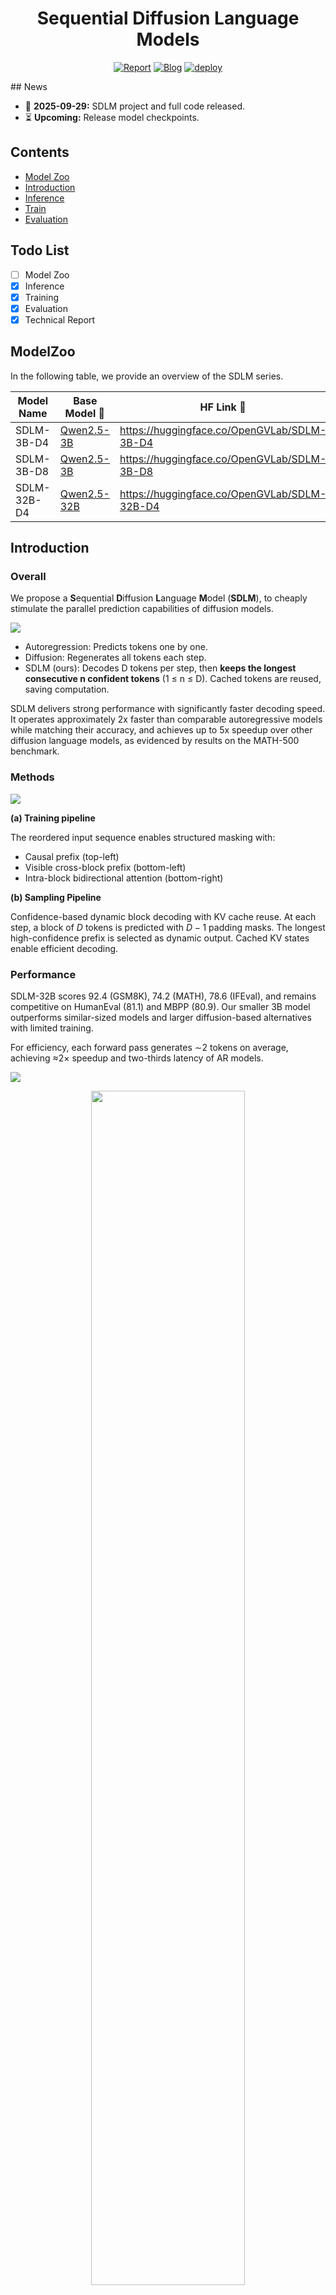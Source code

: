<div align="center">
    
# Sequential Diffusion Language Models

[![Report](https://img.shields.io/badge/📜%20Report-arXiv-red.svg)](https://arxiv.org/abs/)
[![Blog](https://img.shields.io/badge/🚀%20Blog-Page-blue)](https://internvl.github.io/blog/2025-09-29-SDLM/)
[![deploy](https://img.shields.io/badge/🤗%20HuggingFace-SDLM-FFEB3B)](https://huggingface.co/collections/OpenGVLab/sdlm-68ac82709d7c343ad36aa552)

</div>
## News

* 🚀 **2025-09-29:** SDLM project and full code released.
* ⏳ **Upcoming:** Release model checkpoints.

## Contents

- [Model Zoo](#modelzoo)
- [Introduction](#introduction)
- [Inference](#inference)
- [Train](#train)
- [Evaluation](#evaluation)

## Todo List

- [ ] Model Zoo
- [x] Inference
- [x] Training
- [x] Evaluation
- [x] Technical Report

## ModelZoo
In the following table, we provide an overview of the <a herf="https://huggingface.co/collections/OpenGVLab/sdlm-68ac82709d7c343ad36aa552">SDLM series</a>.

| Model Name  | Base Model 🤗                                                 | HF Link 🤗                                    |
| ----------- | ------------------------------------------------------------ | -------------------------------------------- |
| SDLM-3B-D4  | <a href="https://huggingface.co/Qwen/Qwen2.5-3B">Qwen2.5-3B</a> | https://huggingface.co/OpenGVLab/SDLM-3B-D4  |
| SDLM-3B-D8  | <a href="https://huggingface.co/Qwen/Qwen2.5-3B">Qwen2.5-3B</a> | https://huggingface.co/OpenGVLab/SDLM-3B-D8  |
| SDLM-32B-D4 | <a href="https://huggingface.co/Qwen/Qwen2.5-32B">Qwen2.5-32B</a> | https://huggingface.co/OpenGVLab/SDLM-32B-D4 |

## Introduction

### Overall

We propose a **S**equential **D**iffusion **L**anguage **M**odel (**SDLM**), to cheaply stimulate the parallel prediction capabilities of diffusion models.

![](./assets/framwork_compare.png)

- Autoregression: Predicts tokens one by one.
- Diffusion: Regenerates all tokens each step.
- SDLM (ours): Decodes D tokens per step, then **keeps the longest consecutive n confident tokens** (1 ≤ n ≤ D). Cached tokens are reused, saving computation. 

SDLM delivers strong performance with significantly faster decoding speed.
It operates approximately 2x faster than comparable autoregressive models while matching their accuracy, and achieves up to 5x speedup over other diffusion language models, as evidenced by results on the MATH-500 benchmark.


### Methods

![](./assets/framework.png)

**(a) Training pipeline**

The reordered input sequence enables structured masking with:
- Causal prefix (top-left)
- Visible cross-block prefix (bottom-left)
- Intra-block bidirectional attention (bottom-right)

**(b) Sampling Pipeline**

Confidence-based dynamic block decoding with KV cache reuse. 
At each step, a block of $D$ tokens is predicted with $D{-}1$ padding masks. The longest high-confidence prefix is selected as dynamic output. Cached KV states enable efficient decoding.

### Performance

SDLM-32B scores 92.4 (GSM8K), 74.2 (MATH), 78.6 (IFEval), and remains competitive on HumanEval (81.1) and MBPP (80.9). Our smaller 3B model outperforms similar-sized models and larger diffusion-based alternatives with limited training.

For efficiency, each forward pass generates ∼2 tokens on average, achieving ≈2× speedup and two-thirds latency of AR models.

![](./assets/main_exp1.png)

<p align="center">
    <img src="./assets/main_exp2.png" width="70%"></a>
</p>

### Trade-off Between Performance and Speed

Trade-off between performance and speed under different confidence thresholds $\tau$ for SDLM-3B (D=4) and SDLM-3B (D=8).

By adjusting $\tau$, a controllable trade-off between speed and performance can be achieved. SpeedUp denotes the average number of tokens output per forward pass.


![](./assets/ablation_tau.png)


## Inference

<details>
  <summary>With HuggingFace</summary>

```python
import torch
from transformers import AutoModelForCausalLM, AutoTokenizer
from sdlm_inference import SDLM_generate

if __name__ == "__main__":
    ckpt_hf = 'OpenGVLab/SDLM-3B-D4'

    model = AutoModelForCausalLM.from_pretrained(
        ckpt_hf, 
        attn_implementation="eager",
        trust_remote_code=True
    ).to(dtype=torch.float16)
    tokenizer = AutoTokenizer.from_pretrained(ckpt_hf)

    prompt = 'Write a Fibonacci function in Python.'
    messages = [
        {"role": "system", "content": "You are a helpful assistant."},
        {"role": "user", "content": prompt}
    ]
    text = tokenizer.apply_chat_template(
        messages,
        tokenize=False,
        add_generation_prompt=True
    )

    model_inputs = tokenizer([text], return_tensors="pt").to(model.device)

    response, history = SDLM_generate(
        model,
        tokenizer,
        model_inputs,
        max_gen_len = 1024,
        temperature = 0,
        threshold = 0.5,
        n_future_tokens = 4,
        alg = 'prob_conf', #  prob_conf | entropy_conf | self_speculative
        save_history = True,
        use_cache = True
    )

    print('response: ', response[0])

    print('=======histroy')
    for item in history:
        print('cur total token ', item[1])
        print(item[0][0])
        print('--------')
```

</details>

## Train

1. Environment Setup

    ```bash
    git clone https://github.com/OpenGVLab/SDLM.git
    cd SDLM
    ```

2. Install Dependencies

    Key package versions:
    ```
    transformers==4.37.2
    deepspeed==0.16.5
    torch>=2.5.0
    accelerate==0.32.1
    ```
    **Note**: Additional setup is required if using Flex Attention.


3. Prepare Training Data

    The training dataset we used is specified in the meta file: [meta.json](shell/playground/data/meta/sft_opc436k_scale_math_1m_smoltalk_1m_tulu_1m.json) and is organized in the ShareGPT style, according to the [InternVL chat data format](https://internvl.readthedocs.io/en/latest/get_started/chat_data_format.html).
    
    This dataset is composed of several open-source datasets, with the following structure:
    
    | Dataset Name                                                                               | # Sample   | Domain  |
    | ------------------------------------------------------------------------------------------ | ---------- | ------- |
    | <a href="https://huggingface.co/datasets/dyyyyyyyy/ScaleQuest-Math">ScaleQuest-Math</a>    |  1,000K    | Math    |
    | <a href="https://huggingface.co/datasets/OpenCoder-LLM/opc-sft-stage2">Opc-sft-stage2</a>  |  436K      | Code    |
    | <a href="https://huggingface.co/datasets/HuggingFaceTB/smoltalk">Smoltalk</a>              |  1,100K    | General |
    | <a href="https://huggingface.co/datasets/allenai/tulu-3-sft-mixture">Tulu-3-sft-mixture</a> |  939K     | General |
    | <a href="https://huggingface.co/datasets/allenai/SciRIFF">SciRIFF</a>                      |  79K       | Scienece|
    | <a href="https://huggingface.co/datasets/LipengCS/Table-GPT">Table-GPT</a>                 |  13K       | Table   |
    | Total                                                                                      |  3,506K    |  --     |


4. Start Training

    All training scripts are available in the [shell/train](shell/train) directory. Key parameters include:
    - `block_size`: The size of the diffusion window. Current settings use `4`, we also try to use `8`; larger sizes are under exploration.
    - `attn_implementation`: Attention implementation type. Options include sdpa, eager, or flex_attn. Using Flex Attention requires additional setup. Prefer to use `sdpa` for a quick start.
    - `causal_attn`: Whether to use causal attention within the window. Currently set to non-causal (`False`).

    Our training setting is:

    <p align="center">
        <img src="./assets/hyper-param.png" width="50%"></a>
    </p>

    The training loss of our 3B model. loss_pos_`i` refers to the loss at the `i`-th position of each block. The loss at `i=0` is close to the SFT loss of AR's NTP.

    Here, we display the loss corresponding to each position within the window during the training process. When bs=8, only the first 4 are shown.
    The correspondence is as follows:

    bs = 4 (red):

    | x  | m  | m  | m  | 
    | -- | -- | -- | -- | 
    | loss_pos_1 | loss_pos_2 | loss_pos_3 |  loss_pos_4 | 

    bs = 8 (orange):

    | x  | m  | m  | m  | m  | m  | m  | m |
    | -- | -- | -- | -- | -- | -- | -- |-- |
    | loss_pos_1 | loss_pos_2 | loss_pos_3 |  loss_pos_4 | -- | -- | -- | -- |

    ![](./assets/train_log_3b.png)


## Evaluation

Currently, we use [Opencompass](https://github.com/open-compass/opencompass) for evaluation. For more details, please refer to the [evaluation guide](eval/with_opencompass/readme.md).

## Case

<p align="center">
    <img src="./assets/case.gif" width="70%"></a>
</p>

## Acknowledge

We extend our gratitude to the open-source community for their foundational contributions:

- [InternVL](https://github.com/OpenGVLab/InternVL/tree/main) The codebase we build upon.
- [SMDM](https://github.com/ML-GSAI/SMDM), [LLaDA](https://github.com/ML-GSAI/LLaDA), [Dream](https://github.com/HKUNLP/Dream), [Block Diffusion](https://github.com/kuleshov-group/bd3lms) for insights into diffusion-based generative modeling.
- [Qwen2.5](https://qwenlm.github.io/blog/qwen2.5-llm/) as a robust base model for comparative studies.
- [Opencompass](https://github.com/open-compass/opencompass) for providing a comprehensive evaluation framework.
- The creators of all datasets used in this work, enabling rigorous training and validation.

</details>


## Citation

```

```
